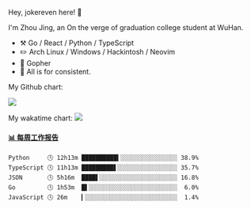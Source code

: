 Hey, jokereven here! 👋

I'm Zhou Jing, an On the verge of graduation college student at WuHan.

-   :hammer_and_pick: Go / React / Python / TypeScript
-   :pencil2: Arch Linux / Windows / Hackintosh / Neovim
-   :seedling: Gopher
-   :thought_balloon: All is for consistent.

My Github chart:

![](https://ghchart.rshah.org/JonnieWayy)

My wakatime chart:
![](https://wakatime.com/share/@jokereven/1679dc82-4bf9-4b63-9203-390d608503de.png)

<!-- waka-box start -->
#### <a href="https://gist.github.com/9f8118785e2d128d746db5f61b0e0a2a" target="_blank">📊 每周工作报告</a>
```text
Python     🕓 12h13m ██████████▍░░░░░░░░░░░░░░░░ 38.9%
TypeScript 🕓 11h13m █████████▋░░░░░░░░░░░░░░░░░ 35.7%
JSON       🕓 5h16m  ████▌░░░░░░░░░░░░░░░░░░░░░░ 16.8%
Go         🕓 1h53m  █▌░░░░░░░░░░░░░░░░░░░░░░░░░  6.0%
JavaScript 🕓 26m    ▎░░░░░░░░░░░░░░░░░░░░░░░░░░  1.4%
```
<!-- Powered by https://github.com/journey-ad/waka-box-go . -->
<!-- waka-box end -->
